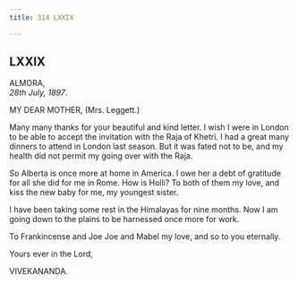 ```yaml
---
title: 314 LXXIX

---
```

  

  


## LXXIX

ALMORA,  
*28th July, 1897*.

MY DEAR MOTHER, (Mrs. Leggett.)

Many many thanks for your beautiful and kind letter. I wish I were in
London to be able to accept the invitation with the Raja of Khetri. I
had a great many dinners to attend in London last season. But it was
fated not to be, and my health did not permit my going over with the
Raja.

So Alberta is once more at home in America. I owe her a debt of
gratitude for all she did for me in Rome. How is Holli? To both of them
my love, and kiss the new baby for me, my youngest sister.

I have been taking some rest in the Himalayas for nine months. Now I am
going down to the plains to be harnessed once more for work.

To Frankincense and Joe Joe and Mabel my love, and so to you eternally.

Yours ever in the Lord,

VIVEKANANDA.